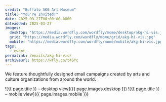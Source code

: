 ```yaml
---
credit: "Buffalo AKG Art Museum"
title: "You're Invited!"
date: 2025-03-27T00:00:00-0800
dateadded: 2025-03-27
images:
  desktop: "https://media.wordfly.com/wordfly/mome/desktop/akg-hi-vis.jpg"
  grid: "https://media.wordfly.com/wordfly/mome/grid/akg-hi-vis.jpg"
  mobile: "https://media.wordfly.com/wordfly/mome/mobile/akg-hi-vis.jpg"
tags:
  - event
permalink: /emails/akg-hi-vis/
archiveurl: https://wfly.co/t4GYc
---
```

We feature thoughtfully designed email campaigns created by arts and culture organizations from around the world.

![{{ page.title }} – desktop view]({{ page.images.desktop }})
![{{ page.title }} – mobile view]({{ page.images.mobile }})
